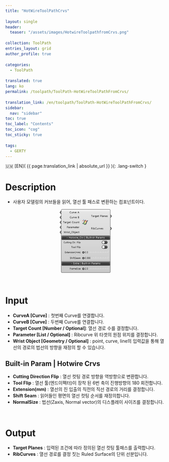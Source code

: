 ```yaml
---
title: "HotWireToolPathCrvs"

layout: single
header:
  teaser: "/assets/images/HotwireToolpathfromCrvs.png"

collection: ToolPath
entries_layout: grid
author_profile: true

categories:
  - ToolPath

translated: true
lang: ko
permalink: /toolpath/ToolPath-HotWireToolPathFromCrvs/

translation_link: /en/toolpath/ToolPath-HotWireToolPathFromCrvs/
sidebar:
  nav: "sidebar"
toc: true
toc_label: "Contents"
toc_icon: "cog"
toc_sticky: true

tags: 
  - GERTY
---
```


:us_outlying_islands: [EN]( {{ page.translation_link | absolute_url }} ){: .lang-switch }

# Description

* 사용자 모델링의 커브들을 읽어, 열선 툴 패스로 변환하는 컴포넌트이다.

<p align="center">  <img src="/assets/images/HotwireToolpathfromCrvs.png" align="center" width="32%"></p>

<br>

# Input

* **CurveA [Curve]** : 첫번째 Curve를 연결합니다.
* **CurveB [Curve]** : 두번째 Curve를 연결합니다.
* **Target Count [Number / Optional]**: 열선 경로 수를 결정합니다.
* **Parameter [List / Optional]** : Ribcurve 위 타겟의 원점 위치를 결정합니다.
* **Wrist Object [Geometry / Optional]** : point, curve, line의 입력값을 통해 열선의 경로의 법선의 방향을 재정의 할 수 있습니다.

## Built-in Param | Hotwire Crvs

* **Cutting Direction Flip** : 열선 컷팅 경로 방향을 역방향으로 변환합니다.
* **Tool Flip** : 열선 툴(엔드이펙터)이 장착 된 6번 축이 진행방향의 180 회전합니다.
* **Extension(mm)** : 열선의 진 입출의 직전의 직선 경로의 거리를 결정합니다.
* **Shift Seam** : 읽어들인 평면의 열선 컷팅 순서를 재정의합니다.
* **NormalSize** : 법선(Zaxis, Normal vector)의 디스플레이 사이즈를 결정합니다.

<br>

# Output

* **Target Planes** : 입력된 조건에 따라 정의된 열선 컷팅 툴패스를 출력합니다.
* **RibCurves** : 열선 경로를 결정 짓는 Ruled Surface의 단위 선분입니다.